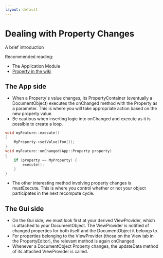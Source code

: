 ```yaml
---
layout: default
---
```



# Dealing with Property Changes

A brief introduction

Recommended reading:
- The Application Module
- [Property in the wiki](https://wiki.freecad.org/Property)

## The App side
- When a Property's value changes, its PropertyContainer (eventually a DocumentObject) executes the onChanged method with the Property as a parameter.  This is where you will take appropriate action based on the new property value.
- Be cautious when inserting logic into onChanged and execute as it is possible to create a loop.

```c++
void myFeature::execute()
{
    MyProperty->setValue(foo());
}
void myFeature::onChanged(App::Property property)
{
    if (property == MyProperty) {
        execute();
    }
}
```
- The other interesting method involving property changes is mustExecute.   This is where you control whether or not your object participates in the next recompute cycle.


## The Gui side
- On the Gui side, we must look first at your derived ViewProvider, which is attached to your DocumentObject.  The ViewProvider is notified of changed properties for both itself and the DocumentObject it belongs to.
- For properties belonging to the ViewProvider (those on the View tab in the PropertyEditor), the relevant method is again onChanged.
- Whenever a DocumentObject Property changes, the updateData method of its attached ViewProvider is called.

